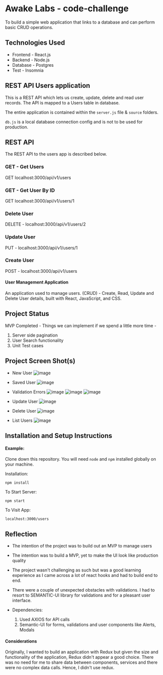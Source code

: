 # Awake Labs - code-challenge

To build a simple web application that links to a database and can perform basic CRUD operations.

## Technologies Used

- Frontend - React.js
- Backend - Node.js
- Database - Postgres
- Test - Insomnia

## REST API Users application

This is a REST API which lets us create, update, delete and read user records.
The API is mapped to a Users table in database.

The entire application is contained within the `server.js` file & `source` folders.

`db.js` is a local database connection config and is not to be used for production.


## REST API

The REST API to the users app is described below.

### GET - Get Users
GET localhost:3000/api/v1/users

### GET - Get User By ID
GET localhost:3000/api/v1/users/1

### Delete User
DELETE - localhost:3000/api/v1/users/2

### Update User
PUT - localhost:3000/api/v1/users/1

### Create User
POST - localhost:3000/api/v1/users


#### User Management Application

An application used to manage users. (CRUD) - Create, Read, Update and Delete User details, built with React, JavaScript, and CSS.

## Project Status

MVP Completed - Things we can implement if we spend a little more time - 
1. Server side pagination
2. User Search functionality
3. Unit Test cases

## Project Screen Shot(s)
- New User 
![image](https://user-images.githubusercontent.com/88701/197379658-1e408fde-2f03-45cd-9d15-30fd42889449.png)

- Saved User
![image](https://user-images.githubusercontent.com/88701/197379648-45345fd8-e655-403d-9368-d4459a02fa63.png)

- Validation Errors
![image](https://user-images.githubusercontent.com/88701/197380840-ba417aac-52ff-4d8d-b3d9-8ddf71ef84c4.png)
![image](https://user-images.githubusercontent.com/88701/197380853-0b23a0f1-a0cb-486d-b1f8-11952b726e53.png)
![image](https://user-images.githubusercontent.com/88701/197380861-21447f25-550e-4e18-8b43-716cf1eac96e.png)



- Update User
![image](https://user-images.githubusercontent.com/88701/197379735-4011b087-0029-4ae7-9d29-3547b15962a3.png)

- Delete User
![image](https://user-images.githubusercontent.com/88701/197379774-011e372a-e5e0-4f43-8810-83611452103c.png)

- List Users 
![image](https://user-images.githubusercontent.com/88701/197379807-01532bb3-e97b-4676-926e-a9bbf842a4bd.png)



## Installation and Setup Instructions

#### Example:  

Clone down this repository. You will need `node` and `npm` installed globally on your machine.  

Installation:

`npm install`  

To Start Server:

`npm start`  

To Visit App:

`localhost:3000/users`  

## Reflection

  - The intention of the project was to build out an MVP to manage users
  - The intention was to build a MVP, yet to make the UI look like production quality
  - The project wasn't challenging as such but was a good learning experience as I came across a lot of react hooks and had to build end to end.
  - There were a couple of unexpected obstacles with validations. I had to resort to SEMANTIC-UI library for validations and for a pleasant user interface.

  - Dependencies:
    1. Used AXIOS for API calls
    2. Semantic-UI for forms, validations and user components like Alerts, Modals
 
#### Considerations 

Originally, I wanted to build an application with Redux but given the size and functionality of the application, Redux didn't appear a good choice. There was no need for me to share data between components, services and there were  no complex data calls. Hence, I didn't use redux. 

